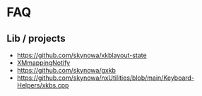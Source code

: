 # FAQ

## Lib / projects

- https://github.com/skynowa/xkblayout-state
- [XMmappingNotify](https://stackoverflow.com/questions/35569562/how-to-catch-keyboard-layout-change-event-and-get-current-new-keyboard-layout-on)
- https://github.com/skynowa/gxkb
- https://github.com/skynowa/nxUtilities/blob/main/Keyboard-Helpers/xkbs.cpp
